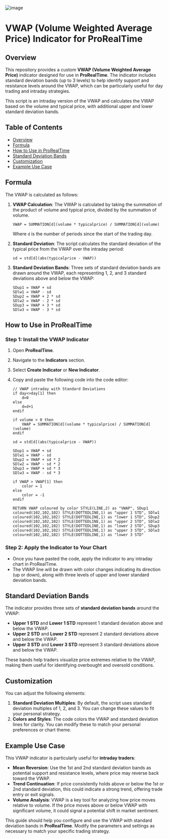 ![image](https://github.com/user-attachments/assets/c20dbcf5-0d09-4e29-bbf6-7c32c9438209)




# VWAP (Volume Weighted Average Price) Indicator for ProRealTime

## Overview
This repository provides a custom **VWAP (Volume Weighted Average Price)** indicator designed for use in **ProRealTime**. The indicator includes standard deviation bands (up to 3 levels) to help identify support and resistance levels around the VWAP, which can be particularly useful for day trading and intraday strategies.

This script is an intraday version of the VWAP and calculates the VWAP based on the volume and typical price, with additional upper and lower standard deviation bands.

## Table of Contents
- [Overview](#overview)
- [Formula](#formula)
- [How to Use in ProRealTime](#how-to-use-in-prorealtime)
- [Standard Deviation Bands](#standard-deviation-bands)
- [Customization](#customization)
- [Example Use Case](#example-use-case)


## Formula

The VWAP is calculated as follows:

1. **VWAP Calculation**:
   The VWAP is calculated by taking the summation of the product of volume and typical price, divided by the summation of volume.

   ```prorealcode
   VWAP = SUMMATION[d](volume * typicalprice) / SUMMATION[d](volume)
   ```

   Where `d` is the number of periods since the start of the trading day.

2. **Standard Deviation**:
   The script calculates the standard deviation of the typical price from the VWAP over the intraday period:

   ```prorealcode
   sd = std[d](abs(typicalprice - VWAP))
   ```

3. **Standard Deviation Bands**:
   Three sets of standard deviation bands are drawn around the VWAP, each representing 1, 2, and 3 standard deviations above and below the VWAP:

   ```prorealcode
   SDup1 = VWAP + sd
   SDlw1 = VWAP - sd
   SDup2 = VWAP + 2 * sd
   SDlw2 = VWAP - 2 * sd
   SDup3 = VWAP + 3 * sd
   SDlw3 = VWAP - 3 * sd
   ```

## How to Use in ProRealTime

### Step 1: Install the VWAP Indicator
1. Open **ProRealTime**.
2. Navigate to the **Indicators** section.
3. Select **Create Indicator** or **New Indicator**.
4. Copy and paste the following code into the code editor:

   ```prorealcode
   // VWAP intraday with Standard Deviations
   if day<>day[1] then
       d=0
   else
       d=d+1
   endif
   
   if volume > 0 then
       VWAP = SUMMATION[d](volume * typicalprice) / SUMMATION[d](volume)
   endif
   
   sd = std[d](abs(typicalprice - VWAP))
   
   SDup1 = VWAP + sd
   SDlw1 = VWAP - sd
   SDup2 = VWAP + sd * 2
   SDlw2 = VWAP - sd * 2
   SDup3 = VWAP + sd * 3
   SDlw3 = VWAP - sd * 3
   
   if VWAP > VWAP[1] then
       color = 1
   else
       color = -1
   endif
   
   RETURN VWAP coloured by color STYLE(LINE,2) as "VWAP", SDup1 coloured(102,102,102) STYLE(DOTTEDLINE,1) as "upper 1 STD", SDlw1 coloured(102,102,102) STYLE(DOTTEDLINE,1) as "lower 1 STD", SDup2 coloured(102,102,102) STYLE(DOTTEDLINE,1) as "upper 2 STD", SDlw2 coloured(102,102,102) STYLE(DOTTEDLINE,1) as "lower 2 STD", SDup3 coloured(102,102,102) STYLE(DOTTEDLINE,1) as "upper 3 STD", SDlw3 coloured(102,102,102) STYLE(DOTTEDLINE,1) as "lower 3 STD"
   ```

### Step 2: Apply the Indicator to Your Chart
- Once you have pasted the code, apply the indicator to any intraday chart in ProRealTime.
- The VWAP line will be drawn with color changes indicating its direction (up or down), along with three levels of upper and lower standard deviation bands.

## Standard Deviation Bands

The indicator provides three sets of **standard deviation bands** around the VWAP:
- **Upper 1 STD** and **Lower 1 STD** represent 1 standard deviation above and below the VWAP.
- **Upper 2 STD** and **Lower 2 STD** represent 2 standard deviations above and below the VWAP.
- **Upper 3 STD** and **Lower 3 STD** represent 3 standard deviations above and below the VWAP.

These bands help traders visualize price extremes relative to the VWAP, making them useful for identifying overbought and oversold conditions.

## Customization

You can adjust the following elements:
1. **Standard Deviation Multiples**: By default, the script uses standard deviation multiples of 1, 2, and 3. You can change these values to fit your personal strategy.
2. **Colors and Styles**: The code colors the VWAP and standard deviation lines for clarity. You can modify these to match your personal preferences or chart theme.

## Example Use Case

This VWAP indicator is particularly useful for **intraday traders**:
- **Mean Reversion**: Use the 1st and 2nd standard deviation bands as potential support and resistance levels, where price may reverse back toward the VWAP.
- **Trend Continuation**: If price consistently holds above or below the 1st or 2nd standard deviation, this could indicate a strong trend, offering trade entry or exit signals.
- **Volume Analysis**: VWAP is a key tool for analyzing how price moves relative to volume. If the price moves above or below VWAP with significant volume, it could signal a potential shift in market sentiment.



This guide should help you configure and use the VWAP with standard deviation bands in **ProRealTime**. Modify the parameters and settings as necessary to match your specific trading strategy.
